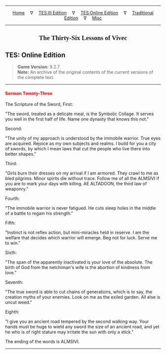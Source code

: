 
---

<!-- Jekyll Page Links -->

<center>
<a href="../../../../index.html">Home</a>
&emsp;&nabla;&emsp;
<a href="../../../index-tes3.html">TES:III Edition</a>
&emsp;&nabla;&emsp;
<a href="../../../index-teso.html">TES:Online Edition</a>
&emsp;&nabla;&emsp;
<a href="../../../index-traditional.html">Traditional Edition</a>
&emsp;&nabla;&emsp;
<a href="../../../index-misc.html">Misc</a>
</center>

<!-- Markdown Body Below: -->

---

<center>
<h2><span style="font-family:Georgia">The Thirty-Six Lessons of Vivec</span></h2>
</center>

## TES: Online Edition

> __Game Version:__ 9.2.7\
> __Note:__ An archive of the original contents of the current versions of the complete text.

---

#### <span style="color:red">Sermon Twenty-Three</span>

The Scripture of the Sword, First:

"The sword, treated as a delicate meal, is the Symbolic Collage. It serves you well in the first half of life. Name one dynasty that knows this not."

Second:

"The unity of my approach is understood by the immobile warrior. True eyes are acquired. Rejoice as my own subjects and realms. I build for you a city of swords, by which I mean laws that cut the people who live there into better shapes."

Third:

"Girls burn their dresses on my arrival if I am armored. They crawl to me as bled pilgrims. Minor spirits die without trace. Follow me of all the ALMSIVI if you are to mark your days with killing. AE ALTADOON, the third law of weaponry."

Fourth:

"The immobile warrior is never fatigued. He cuts sleep holes in the middle of a battle to regain his strength."

Fifth:

"Instinct is not reflex action, but mini-miracles held in reserve. I am the welfare that decides which warrior will emerge. Beg not for luck. Serve me to win."

Sixth:

"The span of the apparently inactivated is your love of the absolute. The birth of God from the netchiman's wife is the abortion of kindness from love."

Seventh:

"The true sword is able to cut chains of generations, which is to say, the creation myths of your enemies. Look on me as the exiled garden. All else is uncut weed."

Eighth:

"I give you an ancient road tempered by the second walking way. Your hands must be huge to wield any sword the size of an ancient road, and yet he who is of right stature may irritate the sun with only a stick."

The ending of the words is ALMSIVI.

---
